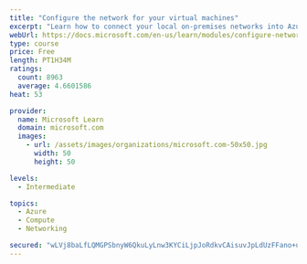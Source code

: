 ```yaml
---
title: "Configure the network for your virtual machines"
excerpt: "Learn how to connect your local on-premises networks into Azure using virtual networks, VPN gateways, and Azure ExpressRoute."
webUrl: https://docs.microsoft.com/en-us/learn/modules/configure-network-for-azure-virtual-machines/
type: course
price: Free
length: PT1H34M
ratings:
  count: 8963
  average: 4.6601586
heat: 53

provider:
  name: Microsoft Learn
  domain: microsoft.com
  images:
    - url: /assets/images/organizations/microsoft.com-50x50.jpg
      width: 50
      height: 50

levels:
  - Intermediate

topics:
  - Azure
  - Compute
  - Networking

secured: "wLVj8baLfLQMGPSbnyW6QkuLyLnw3KYCiLjpJoRdkvCAisuvJpLdUzFFano+uaIjx/DqY/VroNQXJ18MXC55MogpaA+D593/rThG1aQX5prgTAek0+tEToA6TfCqxgS9TQ/G9wbwGlzuuYtEKwDIbVGjHE/581HZLeEIBnp3z7OD9dn6Q+YMg6DgW0VdAp3Od3AB8gk/9nZWoakG6c1ad/jxQiggRUw4UWTJNrS6yrMzCXXH+eQra37aVF97RsBEDI45HikzqCxvjHHAdXghdiMmtD2huKNBYizTy3QE0TuEzfuqRsm+Y0YYyfvUZntO+2YhCSflPIMUvBkcNskFbtvWqAVoyZBuJKqKrdgWQCRKo8jz6VvtnQUMr6UiaiMWmpVDPmtBFRaFHdWEGQfImtOmcu6aERP4dT5TuU+KrGE=;ijGXRsEsalMJLmU/7PUPBQ=="
---
```


